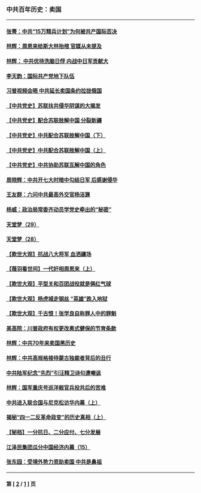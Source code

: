 ### 中共百年历史：卖国
---
#### [张菁：中共“15万精兵计划”为何被共产国际否决](../../pages/nf1176117/n13967677.md?08110430) 
#### [林辉：周恩来给斯大林抬棺 官媒从未提及](../../pages/nf1176117/n13961173.md?08110430) 
#### [林辉： 中共优待洗脑日俘 内战中日军贡献大](../../pages/nf1176117/n13624644.md?08110430) 
#### [李天韵：国际共产党地下队伍](../../pages/nf1176117/n13611808.md?08110430) 
#### [习普视频会晤 中共延长卖国条约拉拢俄国](../../pages/nf1176117/n13060971.md?08110430) 
#### [【中共党史】苏联扶共侵华阴谋的大揭发](../../pages/nf1176117/n13056050.md?08110430) 
#### [【中共党史】配合苏联肢解中国 分裂新疆](../../pages/nf1176117/n13040700.md?08110430) 
#### [【中共党史】中共配合苏联肢解中国（下）](../../pages/nf1176117/n13035660.md?08110430) 
#### [【中共党史】中共配合苏联肢解中国（上）](../../pages/nf1176117/n13030262.md?08110430) 
#### [【中共党史】中共协助苏联瓦解中国的角色](../../pages/nf1176117/n13018109.md?08110430) 
#### [周晓辉：中共开七大时暗中勾结日军 后感谢侵华](../../pages/nf1176117/n12921960.md?08110430) 
#### [王友群：六问中共最高外交官杨洁篪](../../pages/nf1176117/n12836495.md?08110430) 
#### [杨威：政治局常委齐动员学党史牵出的“秘密”](../../pages/nf1176117/n12764642.md?08110430) 
#### [天堂梦（29）](../../pages/nf1176117/n12408465.md?08110430) 
#### [天堂梦（28）](../../pages/nf1176117/n12408309.md?08110430) 
#### [【欺世大观】抗战八大将军 血洒疆场](../../pages/nf1176117/n12357044.md?08110430) 
#### [【薇羽看世间】一代奸相周恩来（上）](../../pages/nf1176117/n12401109.md?08110430) 
#### [【欺世大观】平型关和百团战役就是俩红气球](../../pages/nf1176117/n12359157.md?08110430) 
#### [【欺世大观】杨虎城走钢丝 “英雄”跌入地狱](../../pages/nf1176117/n12358840.md?08110430) 
#### [【欺世大观】千古恨！张学良自称罪人中的罪魁](../../pages/nf1176117/n12358629.md?08110430) 
#### [美高院：川普政府有权更改奥式健保的节育条款](../../pages/nf1176117/n12242171.md?08110430) 
#### [林辉：中共70年来卖国黑历史](../../pages/nf1176117/n11552181.md?08110430) 
#### [林辉：中共高规格接待蒙古独裁者背后的丑行](../../pages/nf1176117/n11225005.md?08110430) 
#### [中共陆军纪念“先烈”引汪精卫诗句遭嘲讽](../../pages/nf1176117/n11153345.md?08110430) 
#### [林辉：国军重庆号巡洋舰官兵投共后的苦难](../../pages/nf1176117/n10997801.md?08110430) 
#### [中共进入联合国与尼克松访华内幕（上）](../../pages/nf1176117/n10138788.md?08110430) 
#### [揭秘“四一二反革命政变”的历史真相（上）](../../pages/nf1176117/n9996650.md?08110430) 
#### [【秘档】一分抗日、二分应付、七分发展](../../pages/nf1176117/n9331484.md?08110430) 
#### [江泽民集团瓜分中国经济内幕（15）](../../pages/nf1176117/n9268584.md?08110430) 
#### [张东园：受境外势力资助卖国 中共是鼻祖](../../pages/nf1176117/n9272480.md?08110430) 

---
#### 第 [ [2](./2.md?08110430) / [1](./1.md?08110430) ] 页
